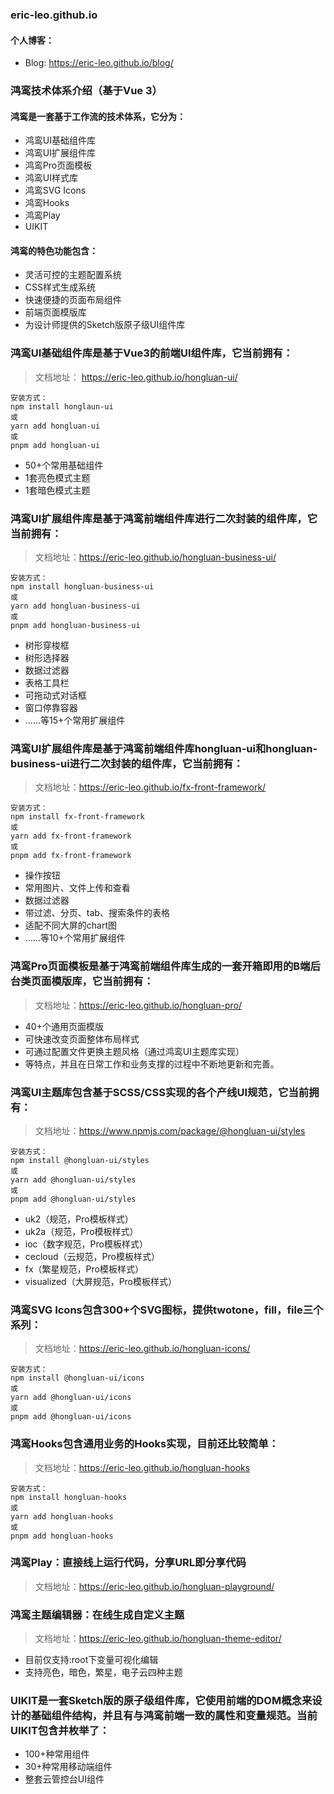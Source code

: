### eric-leo.github.io

#### 个人博客：

- Blog: https://eric-leo.github.io/blog/


### 鸿鸾技术体系介绍（基于Vue 3）

#### 鸿鸾是一套基于工作流的技术体系，它分为：
- 鸿鸾UI基础组件库
- 鸿鸾UI扩展组件库
- 鸿鸾Pro页面模板
- 鸿鸾UI样式库
- 鸿鸾SVG Icons
- 鸿鸾Hooks
- 鸿鸾Play
- UIKIT

#### 鸿鸾的特色功能包含：
- 灵活可控的主题配置系统
- CSS样式生成系统
- 快速便捷的页面布局组件
- 前端页面模版库
- 为设计师提供的Sketch版原子级UI组件库

### 鸿鸾UI基础组件库是基于Vue3的前端UI组件库，它当前拥有：

> 文档地址： https://eric-leo.github.io/hongluan-ui/

```shell
安装方式：
npm install honglaun-ui
或
yarn add hongluan-ui
或
pnpm add hongluan-ui
```

- 50+个常用基础组件
- 1套亮色模式主题
- 1套暗色模式主题

### 鸿鸾UI扩展组件库是基于鸿鸾前端组件库进行二次封装的组件库，它当前拥有：

> 文档地址：https://eric-leo.github.io/hongluan-business-ui/

```shell
安装方式：
npm install hongluan-business-ui
或
yarn add hongluan-business-ui
或
pnpm add hongluan-business-ui
```

- 树形穿梭框
- 树形选择器
- 数据过滤器
- 表格工具栏
- 可拖动式对话框
- 窗口停靠容器
- ……等15+个常用扩展组件

### 鸿鸾UI扩展组件库是基于鸿鸾前端组件库hongluan-ui和hongluan-business-ui进行二次封装的组件库，它当前拥有：

> 文档地址：https://eric-leo.github.io/fx-front-framework/

```shell
安装方式：
npm install fx-front-framework
或
yarn add fx-front-framework
或
pnpm add fx-front-framework
```

- 操作按钮
- 常用图片、文件上传和查看
- 数据过滤器
- 带过滤、分页、tab、搜索条件的表格
- 适配不同大屏的chart图
- ……等10+个常用扩展组件

### 鸿鸾Pro页面模板是基于鸿鸾前端组件库生成的一套开箱即用的B端后台类页面模版库，它当前拥有：

> 文档地址：https://eric-leo.github.io/hongluan-pro/

- 40+个通用页面模版
- 可快速改变页面整体布局样式
- 可通过配置文件更换主题风格（通过鸿鸾UI主题库实现）
- 等特点，并且在日常工作和业务支撑的过程中不断地更新和完善。

### 鸿鸾UI主题库包含基于SCSS/CSS实现的各个产线UI规范，它当前拥有：

> 文档地址：https://www.npmjs.com/package/@hongluan-ui/styles

```shell
安装方式：
npm install @hongluan-ui/styles
或
yarn add @hongluan-ui/styles
或
pnpm add @hongluan-ui/styles
```

- uk2（规范，Pro模板样式）
- uk2a（规范，Pro模板样式）
- ioc（数字规范，Pro模板样式）
- cecloud（云规范，Pro模板样式）
- fx（繁星规范，Pro模板样式）
- visualized（大屏规范，Pro模板样式）

### 鸿鸾SVG Icons包含300+个SVG图标，提供twotone，fill，file三个系列：

> 文档地址：https://eric-leo.github.io/hongluan-icons/

```shell
安装方式：
npm install @hongluan-ui/icons
或
yarn add @hongluan-ui/icons
或
pnpm add @hongluan-ui/icons
```

### 鸿鸾Hooks包含通用业务的Hooks实现，目前还比较简单：

> 文档地址：https://eric-leo.github.io/hongluan-hooks

```shell
安装方式：
npm install hongluan-hooks
或
yarn add hongluan-hooks
或
pnpm add hongluan-hooks
```

### 鸿鸾Play：直接线上运行代码，分享URL即分享代码

> 文档地址：https://eric-leo.github.io/hongluan-playground/

### 鸿鸾主题编辑器：在线生成自定义主题

> 文档地址：https://eric-leo.github.io/hongluan-theme-editor/

- 目前仅支持:root下变量可视化编辑
- 支持亮色，暗色，繁星，电子云四种主题

### UIKIT是一套Sketch版的原子级组件库，它使用前端的DOM概念来设计的基础组件结构，并且有与鸿鸾前端一致的属性和变量规范。当前UIKIT包含并枚举了：
- 100+种常用组件
- 30+种常用移动端组件
- 整套云管控台UI组件
